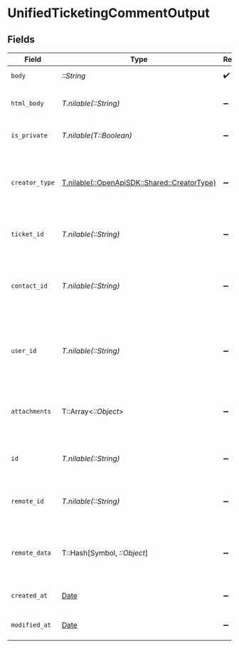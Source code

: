 # UnifiedTicketingCommentOutput


## Fields

| Field                                                                              | Type                                                                               | Required                                                                           | Description                                                                        | Example                                                                            |
| ---------------------------------------------------------------------------------- | ---------------------------------------------------------------------------------- | ---------------------------------------------------------------------------------- | ---------------------------------------------------------------------------------- | ---------------------------------------------------------------------------------- |
| `body`                                                                             | *::String*                                                                         | :heavy_check_mark:                                                                 | The body of the comment                                                            | Assigned to Eric !                                                                 |
| `html_body`                                                                        | *T.nilable(::String)*                                                              | :heavy_minus_sign:                                                                 | The html body of the comment                                                       | <p>Assigned to Eric !</p>                                                          |
| `is_private`                                                                       | *T.nilable(T::Boolean)*                                                            | :heavy_minus_sign:                                                                 | The public status of the comment                                                   | false                                                                              |
| `creator_type`                                                                     | [T.nilable(::OpenApiSDK::Shared::CreatorType)](../../models/shared/creatortype.md) | :heavy_minus_sign:                                                                 | The creator type of the comment. Authorized values are either USER or CONTACT      | USER                                                                               |
| `ticket_id`                                                                        | *T.nilable(::String)*                                                              | :heavy_minus_sign:                                                                 | The UUID of the ticket the comment is tied to                                      | 801f9ede-c698-4e66-a7fc-48d19eebaa4f                                               |
| `contact_id`                                                                       | *T.nilable(::String)*                                                              | :heavy_minus_sign:                                                                 | The UUID of the contact which the comment belongs to (if no user_id specified)     | 801f9ede-c698-4e66-a7fc-48d19eebaa4f                                               |
| `user_id`                                                                          | *T.nilable(::String)*                                                              | :heavy_minus_sign:                                                                 | The UUID of the user which the comment belongs to (if no contact_id specified)     | 801f9ede-c698-4e66-a7fc-48d19eebaa4f                                               |
| `attachments`                                                                      | T::Array<*::Object*>                                                               | :heavy_minus_sign:                                                                 | The attachements UUIDs tied to the comment                                         | [<br/>"801f9ede-c698-4e66-a7fc-48d19eebaa4f"<br/>]                                 |
| `id`                                                                               | *T.nilable(::String)*                                                              | :heavy_minus_sign:                                                                 | The UUID of the comment                                                            | 801f9ede-c698-4e66-a7fc-48d19eebaa4f                                               |
| `remote_id`                                                                        | *T.nilable(::String)*                                                              | :heavy_minus_sign:                                                                 | The id of the comment in the context of the 3rd Party                              | id_1                                                                               |
| `remote_data`                                                                      | T::Hash[Symbol, *::Object*]                                                        | :heavy_minus_sign:                                                                 | The remote data of the comment in the context of the 3rd Party                     | {<br/>"fav_dish": "broccoli",<br/>"fav_color": "red"<br/>}                         |
| `created_at`                                                                       | [Date](https://ruby-doc.org/stdlib-2.6.1/libdoc/date/rdoc/Date.html)               | :heavy_minus_sign:                                                                 | The created date of the object                                                     | 2024-10-01T12:00:00Z                                                               |
| `modified_at`                                                                      | [Date](https://ruby-doc.org/stdlib-2.6.1/libdoc/date/rdoc/Date.html)               | :heavy_minus_sign:                                                                 | The modified date of the object                                                    | 2024-10-01T12:00:00Z                                                               |